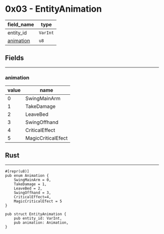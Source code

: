 # 0x03 - EntityAnimation

| field_name                                   | type     |
| -------------------------------------------- | -------- |
| entity_id                                    | `VarInt` |
| [animation](./entity-animation.md#animation) | `u8`     |


## Fields
-----

### animation

| value | name               |
| ----- | ------------------ |
| 0     | SwingMainArm       |
| 1     | TakeDamage         |
| 2     | LeaveBed           |
| 3     | SwingOffhand       |
| 4     | CriticalEffect     |
| 5     | MagicCriticalEfect |

## Rust 
---------

```rust,noplayground
#[repr(u8)]
pub enum Animation {
    SwingMainArm = 0,
    TakeDamage = 1,
    LeaveBed = 2,
    SwingOffhand = 3,
    CriticalEffect=4,
    MagicCriticalEfect = 5
}

pub struct EntityAnimation {
    pub entity_id: VarInt,
    pub animation: Animation,
}
```

